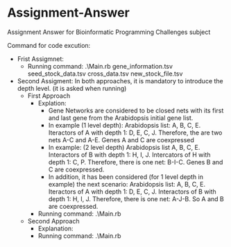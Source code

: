 # Assignment-Answer
Assignment Answer for Bioinformatic Programming Challenges subject

Command for code excution:
<ul> 
  <li> Frist Assigmnet: 
     <ul> <li> Running command: .\Main.rb gene_information.tsv seed_stock_data.tsv cross_data.tsv new_stock_file.tsv </li>
  </ul>
  </li>
  <li> Second Assigment: In both approaches, it is mandatory to introduce the depth level. (it is asked when running)
  <ul> 
    <li> First Approach
      <ul> 
        <li> Explation:  
          <ul> <li> Gene Networks are considered to be closed nets with its first and last gene from the Arabidopsis initial gene list.</li>
            <li> In example (1 level depth): Arabidopsis list: A, B, C, E. Iteractors of A with depth 1: D, E, C, J. Therefore, the are two nets A-C and A-E. Genes A and C are coexpressed </li>
            <li> In example: (2 level depth) Arabidopsis list A, B, C, E. Interactors of B with depth 1: H, I, J. Intercators of H with depth 1: C, P. Therefore, there is one net: B-I-C. Genes B and C are coexpressed. </li>
            <li> In addition, it has been considered (for 1 level depth in example) the next scenario:  Arabidopsis list: A, B, C, E. Iteractors of A with depth 1: D, E, C, J. Interactors of B with depth 1: H, I, J. Therefore, there is one net: A-J-B. So A and B are coexpressed.
          </ul>
        </li>
        <li> Running command: .\Main.rb </li>
      </ul>
      </li>
    <li> Second Approach 
         <ul> 
           <li>Explanation:  </li>
           <li> Running command: .\Main.rb </li>
      </ul>
      </li>
  </ul>
     </li>
 </ul>
